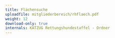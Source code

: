 ```yaml
---
title: Flächensuche
uploadfile: mitgliederbereich/rhflaech.pdf
weight: 12
download-only: true
internals: KATZUG Rettungshundestaffel - Ordner
---
```


